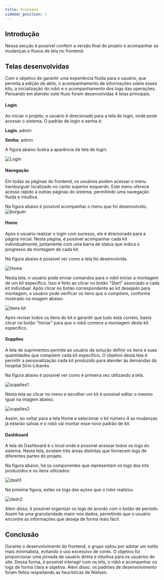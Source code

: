 ```yaml
---
title: Frontend
sidebar_position: 1
---
```


## Introdução

Nessa secção é possível conferir a versão final do projeto e acompanhar as mudanças e fluxos de tela no frontend. 

## Telas desenvolvidas 

Com o objetivo de garantir uma experiência fluida para o usuário, que permita a edição de akits, o acompanhamento de informações sobre esses kits, a inicialização do robô e o acompanhamento dos logs das operações. Pensando em atender este fluxo foram desenvolvidas 4 telas principais. 

#### Login
Ao iniciar o projeto, o usuário é direcionado para a tela de login, onde pode acessar o sistema. O padrão de login e senha é:

**Login**: admin

**Senha**: admin

A figura abaixo ilustra a aparência da tela de login: 

![Login](../../../static/img/front/login.png)

#### Navegação 

Em todas as páginas do frontend, os usuários podem acessar o menu hamburguer localizado no canto superior esquerdo. Este menu oferece acesso rápido a outras páginas do sistema, permitindo uma navegação fluida e intuitiva.

Na figura abaixo é possível acompanhar o menu que foi desenvolvido. 
![burguer](../../../static/img/front/burguer.png)



#### Home 
Após o usuário realizar o login com sucesso, ele é direcionado para a página inicial. Nesta página, é possível acompanhar cada kit individualmente, juntamente com uma barra de status que indica o progresso da montagem de cada kit.

Na figura abaixo é possível ver como a tela foi desenvolvida. 

![Home](../../../static/img/front/home.png)

Nesta tela, o usuário pode enviar comandos para o robô iniciar a montagem de um kit específico. Isso é feito ao clicar no botão "Start" associado a cada kit individual. Após clicar no botão correspondente ao kit desejado para montagem, o usuário pode verificar os itens que o compõem, conforme mostrado na imagem abaixo:

![Itens kit](../../../static/img/front/itens-kit.png)

Após revisar todos os itens do kit e garantir que tudo está correto, basta clicar no botão "Iniciar" para que o robô comece a montagem deste kit específico.


#### Supplies 

A tela de suprimentos permite ao usuário da solução definir os itens e suas quantidades que compõem cada kit específico. O objetivo desta tela é permitir a personalização cada kit produzido para atender às demandas do hospital Sírio-Libanês.

Na figura abaixo é possível ver como é primeira vez utilizando a tela. 

![supplies1](../../../static/img/front/supplies1.png)

Nesta tela ao clicar no menu e escolher um kit é possível editar o mesmo igual na imagem abaixo. 


![supplies2](../../../static/img/front/supplies2.png)

Assim, ao voltar para a tela Home e selecionar o kit número 4 as mudanças já estarão salvas e o robô vai montar esse novo padrão de kit.

#### Dashboard

A tela de Dashboard é o local onde é possível acessar todos os logs do sistema. Nesta tela, existem três áreas distintas que fornecem logs de diferentes partes do projeto.

Na figura abaixo, há os componentes que representam os logs dos kits produzidos e os itens utilizados:


![dash1](../../../static/img/front/dash1.png)

Na próxima figura, estão os logs das ações que o robô realizou.

![dash2](../../../static/img/front/dash2.png)

Além disso, é possível organizar os logs de acordo com o botão de período. Assim há uma granularidade maior nos dados, permitindo que o usuário encontre as informações que deseja de forma mais fácil. 



## Conclusão

Durante o desenvolvimento do frontend, o grupo optou por adotar um estilo mais minimalista, evitando o uso excessivo de cores. O objetivo foi proporcionar uma jornada de usuário direta e intuitiva para os usuários do site. Dessa forma, é possível interagir com os kits, o robô e acompanhar os logs de forma clara e objetiva. Além disso, os padrões de desenvolvimento foram feitos respeitando as heurísticas de Nielsen.